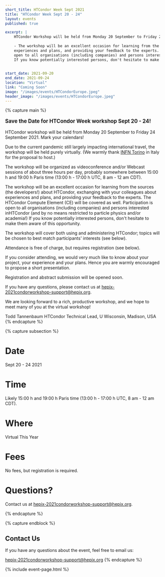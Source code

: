 ```yaml
---
short_title: HTCondor Week Sept 2021
title: "HTCondor Week Sept 20 - 24"
layout: events
published: true

excerpt: |
    HTCondor Workshop will be held from Monday 20 September to Friday 24 September 2021
    
    - The workshop will be an excellent occasion for learning from the sources (the developers!) about HTCondor, exchanging with your colleagues about
    experiences and plans, and providing your feedback to the experts. The HTCondor Compute Element (CE) will be covered as well. Participation is
    open to all organisations (including companies) and persons interested inHTCondor (and by no means restricted to particle physics and/or academia!)
    If you know potentially interested persons, don't hesitate to make them aware of this opportunity.
    
   
start_date: 2021-09-20
end_date: 2021-09-24
location: "Virtual"
link: "Coming Soon"
image: "/images/events/HTCondorEurope.jpeg"
header_image: "/images/events/HTCondorEurope.jpeg"
---
```


{% capture main %}

<p style="font-size: larger; font-weight: bold;">Save the Date for HTCondor Week workshop Sept 20 - 24!</p>


HTCondor workshop will be held from Monday 20 September to Friday 24 September 2021. Mark your calendars!

Due to the current pandemic still largely impacting international travel, the workshop will be held purely virtually. (We warmly thank [INFN Torino](https://www.to.infn.it/) in Italy for the proposal to host.)

The workshop will be organized as videoconference and/or Webcast sessions of about three hours per day, probably somewhere between 15:00 h and
19:00 h Paris time (13:00 h - 17:00 h UTC, 8 am - 12 am CDT).

The workshop will be an excellent occasion for learning from the sources (the developers!) about HTCondor, exchanging with your colleagues about
experiences and plans, and providing your feedback to the experts. The HTCondor Compute Element (CE) will be covered as well. Participation is
open to all organisations (including companies) and persons interested inHTCondor (and by no means restricted to particle physics and/or academia!)
If you know potentially interested persons, don't hesitate to make them aware of this opportunity.

The workshop will cover both using and administering HTCondor; topics will be chosen to best match participants' interests (see below).

Attendance is free of charge, but requires registration (see below).

If you consider attending, we would very much like to know about your project, your experience and your plans. Hence you are warmly encouraged
to propose a short presentation.

Registration and abstract submission will be opened soon. 

If you have any questions, please contact us at <hepix-2021condorworkshop-support@hepix.org>.

We are looking forward to a rich, productive workshop, and we hope to meet many of you at the virtual workshop!

Todd Tannenbaum
HTCondor Technical Lead, U Wisconsin, Madison, USA
{% endcapture %}


{% capture subsection %}
# Date

Sept 20 - 24 2021

# Time

Likely 15:00 h and 19:00 h Paris time (13:00 h - 17:00 h UTC, 8 am - 12 am CDT).

 
# Where

Virtual This Year


# Fees

No fees, but registration is required.



# Questions?

Contact us at <hepix-2021condorworkshop-support@hepix.org>. 

{% endcapture %}

{% capture endblock %}
## Contact Us


If you have any questions about the event, feel free to email us:

<hepix-2021condorworkshop-support@hepix.org>
{% endcapture %}

{% include event-page.html %}
